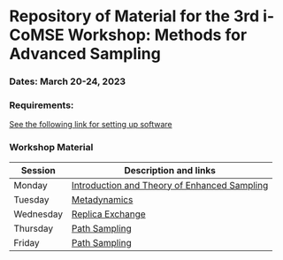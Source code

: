 # Repository of Material for the 3rd i-CoMSE Workshop: Methods for Advanced Sampling

### Dates: March 20-24, 2023

### Requirements:
[See the following link for setting up software](Software.md)

### Workshop Material

| Session             |   Description and links      |
|---------------------|---------------------|
| Monday    | [Introduction and Theory of Enhanced Sampling](Monday/README.md)           |              
| Tuesday   | [Metadynamics](Tuesday/README.md)        |                
| Wednesday | [Replica Exchange](Wednesday/README.md)                    |        
| Thursday | [Path Sampling](Thursday/README.md)                |               
| Friday    | [Path Sampling](Friday/RREADME.md)     	      	    |           
